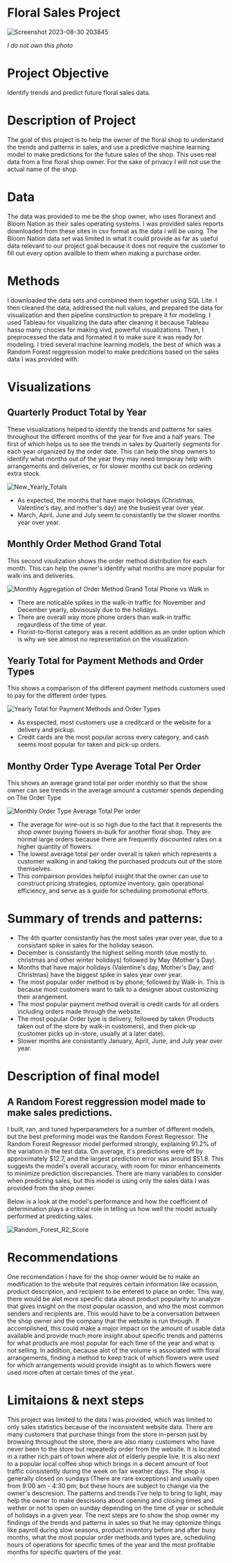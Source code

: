 # Floral Sales Project


![Screenshot 2023-08-30 203845](https://github.com/JoeBwonKenobi/Floral_Sales_Project/assets/117705408/39c7e26f-8f99-4ea3-8e80-e9305851afa2)

*I do not own this photo*

# **Project Objective**

Identify trends and predict future floral sales data.

# Description of Project

The goal of this project is to help the owner of the floral shop to understand the trends and patterns in sales, and use a predictive machine learning model to make predictions for the future sales of the shop. This uses real data from a fine floral shop owner. For the sake of privacy I will not use the actual name of the shop. 

# Data 

The data was provided to me be the shop owner, who uses floranext and Bloom Nation as their sales operating systems. I was provided sales reports downloaded from these sites in csv format as the data i will be using. The Bloom Nation data set was limited in what it could provide as far as useful data relevant to our project goal because it does not require the customer to fill out every option availble to them when making a purchase order.

# Methods
I downloaded the data sets and combined them together using SQL Lite. I then cleaned the data, addressed the null values, and prepared the data for visualization and then pipeline construction to prepare it for modeling. I used Tableau for visualizing the data after cleaning it because Tableau hasso many chocies for making vivd, powerful visualizations. Then, I preprocessed the data and formated it to make sure it was ready for modeling. I tried several machine learning models, the best of which was a Random Forest reggression model to make predcitions based on the sales data I was provided with.

# Visualizations

## **Quarterly Product Total by Year**
These visualizations helped to identify the trends and patterns for sales throughout the different months of the year for five and a half years. The first of which helps us to see the trends in sales by Quarterly segments for each year organized by the order date. This can help the shop owners to identify what months out of the year they may need temporay help with arrangements and deliveries, or for slower months cut back on ordering extra stock.


![New_Yearly_Totals](https://github.com/JoeBwonKenobi/Floral_Sales_Project/assets/117705408/452cded1-41ef-4832-863f-51852d7e049f)



- As expected, the months that have major holidays (Christmas, Valentine's day, and mother's day) are the busiest year over year.
- March, April, June and July seem to consistantly be the slower months year over year.

## **Monthly Order Method Grand Total**

This second visulization shows the order method distribution for each month. This can help the owner's identify what months are more popular for walk-ins and deliveries.

![Monthly Aggregation of Order Method Grand Total Phone vs  Walk in](https://github.com/JoeBwonKenobi/Floral_Sales_Project/assets/117705408/e1bcf781-99c0-41f0-8230-9d010405c325)

- There are noticable spikes in the walk-in traffic for November and December yearly, obvisously due to the holidays.
- There are overall way more phone orders than walk-in traffic regaurdless of the time of year.
- Florist-to-florist category was a recent addition as an order option which is why we see almost no representation on the visualization.

## **Yearly Total for Payment Methods and Order Types**
 This shows a comparison of the different payment methods customers used to pay for the different order types.


![Yearly Total for Payment Methods and Order Types](https://github.com/JoeBwonKenobi/Floral_Sales_Project/assets/117705408/66fde718-8c8a-463e-86cd-7c7df9ebf4fe)



- As exspected, most customers use a creditcard or the website for a delivery and pickup.
- Credit cards are the most popular across every category, and cash seems most popular for taken and pick-up orders.

## **Monthy Order Type Average Total Per Order**

This shows an average grand total per order monthly so that the show owner can see trends in the average amount a customer spends depending on The Order Type

![Monthly Order Type Average Total Per order](https://github.com/JoeBwonKenobi/Floral_Sales_Project/assets/117705408/6245a9ee-a313-4f53-84e4-7c71444acecc)

- The average for wire-out is so high due to the fact that it represents the shop owner buying flowers in-bulk for another floral shop. They are normal large orders because there are frequently discounted rates on a higher quantity of flowers.
- The lowest average total per order overall is taken which represents a customer walking in and taking the purchased prodcuts out of the store themselves.
- This compairson provides helpful insight that the owner can use to construct pricing strategies, optomize inventory, gain operational efficiency, and serve as a guide for scheduling promotional efforts.

# **Summary of trends and patterns:**

- The 4th quarter consistantly has the most sales year over year, due to a consistant spike in sales for the holiday season.
- December is consistantly the highest selling month (due mostly to christmas and other winter holidays) followed by May (Mother's Day).
- Months that have major holidays (Valentine's day, Mother's Day, and Christmas) have the biggest spike in sales year over year.
- The most popular order method is by phone, followed by Walk-in. This is because most customers want to talk to a designer about customizing their arangement.
- The most popular payment method overall is credit cards for all orders including orders made through the website.
- The most popular Order type is delivery, followed by taken (Products taken out of the store by walk-in customers), and then pick-up (customer picks up in-store, usually at a later date).
- Slower months are consistantly January, April, June, and July year over year.

# Description of final model

## **A Random Forest reggression model made to make sales predictions.**

I built, ran, and tuned hyperparameters for a number of different models, but the best preforming model was the Random Forest Regressor. The Random Forest Regressor model performed strongly, explaining 91.2% of the variation in the test data. On average, it's predictions were off by approximately $12.7, and the largest prediction error was around $51.8. This suggests the model's overall accuracy, with room for minor enhancements to minimize prediction discrepancies. There are many variables to consider when predicting sales, but this model is using only the sales data I was provided from the shop owner.

Below is a look at the model's performance and how the coefficient of determination plays a critical role in telling us how well the model actually performed at predicting sales.

![Random_Forest_R2_Score](https://github.com/JoeBwonKenobi/Floral_Sales_Project/assets/117705408/c57b22e7-1bad-4947-ae44-ff92eb1d0d5d)


# Recommendations
One recomendation I have for the shop owner would be to make an modification to the website that requires certain information like ocassion, product description, and recipient to be entered to place an order. This way, there would be alot more specific data about product popularity to analyze that gives insight on the most popular ocassion, and who the most common senders and recipients are. This would have to be a conversation between the shop owner and the company that the website is run through. If accomplished, this could make a major impact on the amount of usable data available and provide much more insight about specific trends and patterns for what products are most popular for each time of the year and what is not selling. In addition, because alot of the volume is associated with floral arrangements, finding a method to keep track of which flowers were used for which arrangements would provide insight as to which flowers were used more often at certain times of the year.

# Limitaions & next steps
This project was limited to the data I was provided, which was limited to only sales statistics because of the inconsistent website data. There are many customers that purchase things from the store in-person just by browsing throughout the store, there are also many customers who have never been to the store but repeatedly order from the website. It is located in a rather rich part of town where alot of elderly people live. It is also next to a popular local coffee shop which brings in a decent amount of foot traffic consistently during the week on fair weather days. The shop is generally closed on sundays (There are rare exceptions) and usually open from 9:00 am - 4:30 pm; but these hours are subject to change via the owner's descresion. The patterns and trends I've help to bring to light, may help the owner to make descisions about opening and closing times  and wether or not to open on sunday depending on the time of year or schedule of holidays in a given year. The next steps are to show the shop owner my findings of the trends and patterns in sales so that he may optomize things like payroll during slow seasons, product inventory before and after busy months, what the most popular order methods and types are, scheduling hours of operations for specific times of the year and the most profitable months for specific quarters of the year.
